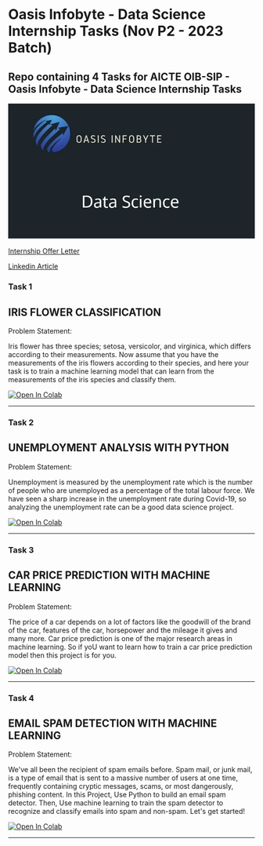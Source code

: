 # Oasis Infobyte - Data Science Internship Tasks (Nov P2 - 2023 Batch)
## Repo containing 4 Tasks for AICTE OIB-SIP - Oasis Infobyte - Data Science Internship Tasks
![16425325971](https://github.com/AnsilNaseem/OasisInfobyte-intership/blob/main/1_eGL7fT6e9wltmwt1BSQlPg~2.jpg)

<a href="https://drive.google.com/file/u/0/d/17OYaUrutJ9efsXvj6zZfeobcs3XKOrcg/view?usp=drivesdk&pli=1">Internship Offer Letter </a>

<a href="https://www.linkedin.com/pulse/exploring-horizons-data-science-from-iris-flower-trends-ansil-naseem-xpvnc">Linkedin Article </a>

### Task 1 
## IRIS FLOWER CLASSIFICATION
Problem Statement:

Iris flower has three species; setosa, versicolor, and virginica, which differs according to their measurements. Now assume that you have the measurements of the iris flowers according to their species, and here your task is to train a machine learning model that can learn from the measurements of the iris species and classify them. 

<a href="https://colab.research.google.com/github.com/AnsilNaseem/OasisInfobyte-intership/blob/main/Task%201%20-%20Iris%20classification/iris_flower_classification.ipynb" target="_parent"><img src="https://colab.research.google.com/assets/colab-badge.svg" alt="Open In Colab"/></a>

---

### Task 2
## UNEMPLOYMENT ANALYSIS WITH PYTHON
Problem Statement: 

Unemployment is measured by the unemployment rate which is the number of people who are unemployed as a percentage of the total labour force. We have seen a sharp increase in the unemployment rate during Covid-19, so analyzing the unemployment rate can be a good data science project.

<a href="https://colab.research.google.com/github/AnsilNaseem/OasisInfobyte-intership/blob/main/Task%202%20-%20Unemployment/unemployment_in_india.ipynb" target="_parent"><img src="https://colab.research.google.com/assets/colab-badge.svg" alt="Open In Colab"/></a>

---

### Task 3
## CAR PRICE PREDICTION WITH MACHINE LEARNING
Problem Statement:

The price of a car depends on a lot of factors like the goodwill of the brand of the car, features of the car, horsepower and the mileage it gives and many more. Car price prediction is one of the major research areas in machine learning. So if yoU want to learn how to train a car price prediction model then this project is for you.

<a href="https://colab.research.google.com/github/AnsilNaseem/OasisInfobyte-intership/blob/main/Task%203%20-%20Car%20Price/car_price_prediction.ipynb" target="_parent"><img src="https://colab.research.google.com/assets/colab-badge.svg" alt="Open In Colab"/></a>

---

### Task 4
## EMAIL SPAM DETECTION WITH MACHINE LEARNING
Problem Statement:

We've all been the recipient of spam emails before. Spam mail, or junk mail, is a type of email that is sent to a massive number of users at one time, frequently containing cryptic messages, scams, or most dangerously, phishing content. In this Project, Use Python to build an email spam detector. Then, Use machine learning to train the spam detector to recognize and classify emails into spam and non-spam. Let's get started!

<a href="https://colab.research.google.com/github/AnsilNaseem/OasisInfobyte-intership/blob/main/Task%204%20-%20Mail%20spam/Email_spam_dectection.ipynb" target="_parent"><img src="https://colab.research.google.com/assets/colab-badge.svg" alt="Open In Colab"/></a>

---
